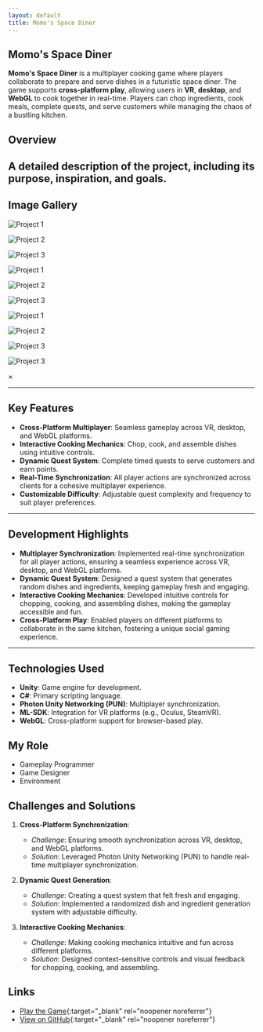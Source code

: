 ```yaml
---
layout: default
title: Momo's Space Diner
---
```


## Momo's Space Diner
**Momo's Space Diner** is a multiplayer cooking game where players collaborate to prepare and serve dishes in a futuristic space diner. The game supports **cross-platform play**, allowing users in **VR**, **desktop**, and **WebGL** to cook together in real-time. Players can chop ingredients, cook meals, complete quests, and serve customers while managing the chaos of a bustling kitchen.

## Overview
A detailed description of the project, including its purpose, inspiration, and goals.
---

## Image Gallery

<div class="gallery">
    <div class="gallery-item">
        <img src="{{ site.baseurl }}/assets/images/Momo.png" alt="Project 1" onclick="openLightbox(this)">
        <p></p>
    </div>
    <div class="gallery-item">
        <img src="{{ site.baseurl }}/assets/images/SD_1.png" alt="Project 2" onclick="openLightbox(this)">
        <p></p>
    </div>
    <div class="gallery-item">
        <img src="{{ site.baseurl }}/assets/images/SD_2.png" alt="Project 3" onclick="openLightbox(this)">
        <p></p>
    </div>
    <div class="gallery-item">
        <img src="{{ site.baseurl }}/assets/images/SD_3.png" alt="Project 1" onclick="openLightbox(this)">
        <p></p>
    </div>
    <div class="gallery-item">
        <img src="{{ site.baseurl }}/assets/images/SD_4.png" alt="Project 2" onclick="openLightbox(this)">
        <p></p>
    </div>
    <div class="gallery-item">
        <img src="{{ site.baseurl }}/assets/images/SD_5.png" alt="Project 3" onclick="openLightbox(this)">
        <p></p>
    </div>
    <div class="gallery-item">
        <img src="{{ site.baseurl }}/assets/images/SD_6.png" alt="Project 1" onclick="openLightbox(this)">
        <p></p>
    </div>
    <div class="gallery-item">
        <img src="{{ site.baseurl }}/assets/images/SD_7.png" alt="Project 2" onclick="openLightbox(this)">
        <p></p>
    </div>
    <div class="gallery-item">
        <img src="{{ site.baseurl }}/assets/images/SD_8.png" alt="Project 3" onclick="openLightbox(this)">
        <p></p>
    </div>
    <div class="gallery-item">
        <img src="{{ site.baseurl }}/assets/images/SD_9.png" alt="Project 3" onclick="openLightbox(this)">
        <p></p>
    </div>
</div>


<!-- Lightbox Modal -->
<div id="lightbox" class="lightbox" onclick="closeLightbox()">
    <span class="close">&times;</span>
    <img id="lightbox-img" class="lightbox-content">
</div>

---
## Key Features

- **Cross-Platform Multiplayer**: Seamless gameplay across VR, desktop, and WebGL platforms.
- **Interactive Cooking Mechanics**: Chop, cook, and assemble dishes using intuitive controls.
- **Dynamic Quest System**: Complete timed quests to serve customers and earn points.
- **Real-Time Synchronization**: All player actions are synchronized across clients for a cohesive multiplayer experience.
- **Customizable Difficulty**: Adjustable quest complexity and frequency to suit player preferences.

---

## Development Highlights

- **Multiplayer Synchronization**: Implemented real-time synchronization for all player actions, ensuring a seamless experience across VR, desktop, and WebGL platforms.
- **Dynamic Quest System**: Designed a quest system that generates random dishes and ingredients, keeping gameplay fresh and engaging.
- **Interactive Cooking Mechanics**: Developed intuitive controls for chopping, cooking, and assembling dishes, making the gameplay accessible and fun.
- **Cross-Platform Play**: Enabled players on different platforms to collaborate in the same kitchen, fostering a unique social gaming experience.

---

## Technologies Used
- **Unity**: Game engine for development.
- **C#**: Primary scripting language.
- **Photon Unity Networking (PUN)**: Multiplayer synchronization.
- **ML-SDK**: Integration for VR platforms (e.g., Oculus, SteamVR).
- **WebGL**: Cross-platform support for browser-based play.

## My Role
- Gameplay Programmer
- Game Designer
- Environment

## Challenges and Solutions

1. **Cross-Platform Synchronization**:
   - *Challenge*: Ensuring smooth synchronization across VR, desktop, and WebGL platforms.
   - *Solution*: Leveraged Photon Unity Networking (PUN) to handle real-time multiplayer synchronization.

2. **Dynamic Quest Generation**:
   - *Challenge*: Creating a quest system that felt fresh and engaging.
   - *Solution*: Implemented a randomized dish and ingredient generation system with adjustable difficulty.

3. **Interactive Cooking Mechanics**:
   - *Challenge*: Making cooking mechanics intuitive and fun across different platforms.
   - *Solution*: Designed context-sensitive controls and visual feedback for chopping, cooking, and assembling.

## Links
- [Play the Game](https://massiveloop.com/world/c6f1274e-396f-41de-ae29-ec2550f8cbee){:target="_blank" rel="noopener noreferrer"}
- [View on GitHub](https://gitfront.io/r/BrandonW24/iXvRRiq2iycM/Momo-Space-Diner-Code-Repo/){:target="_blank" rel="noopener noreferrer"}